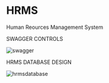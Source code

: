 # HRMS
Human Reources Management System 

SWAGGER CONTROLS

![swagger](https://user-images.githubusercontent.com/59422278/120102153-5a378880-c152-11eb-8a38-9339843bc64f.png)


HRMS DATABASE DESIGN

![hrmsdatabase](https://user-images.githubusercontent.com/59422278/120102227-a4b90500-c152-11eb-915c-a48efbcb697a.png)
